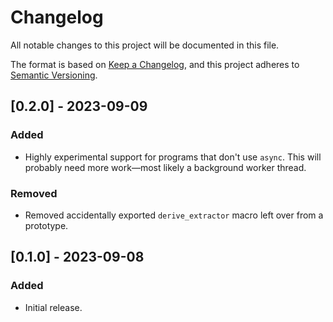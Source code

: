 # Changelog

All notable changes to this project will be documented in this file.

The format is based on [Keep a Changelog](https://keepachangelog.com/en/1.0.0/), and this project adheres to [Semantic Versioning](https://semver.org/spec/v2.0.0.html).

## [0.2.0] - 2023-09-09

### Added

- Highly experimental support for programs that don't use `async`. This will probably need more work—most likely a background worker thread.

### Removed

- Removed accidentally exported `derive_extractor` macro left over from a prototype.

## [0.1.0] - 2023-09-08

### Added

- Initial release.
